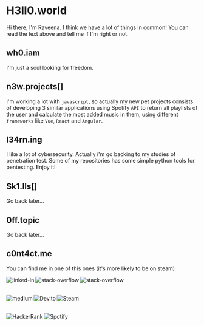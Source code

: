 # H3ll0.world

Hi there, I'm Raveena.
I think we have a lot of things in common!
You can read the text above and tell me if I'm right or not.

## wh0.iam

I'm just a soul looking for freedom.

## n3w.projects[]

I'm working a lot with `javascript`, so actually my new pet projects consists of developing 3 similar applications using Spotify `API` to return all playlists of the user and calculate the most added music in them, using different `frameworks` like `Vue`, `React` and `Angular`. 

## l34rn.ing

I like a lot of cybersecurity. Actually i'm go backing to my studies of penetration test.
Some of my repositories has some simple python tools for pentesting. Enjoy it!

## Sk1.lls[]

Go back later...

## 0ff.topic

Go back later...

## c0nt4ct.me

You can find me in one of this ones (it's more likely to be on steam)

[<img align="left" alt="linked-in" src="https://img.shields.io/badge/linkedin-%230077B5.svg?&style=for-the-badge&logo=linkedin&logoColor=white" />](https://www.linkedin.com/in/geovanasribeiro/)
[<img align="left" alt="stack-overflow" src="https://img.shields.io/badge/Instagram-E4405F?style=for-the-badge&logo=instagram&logoColor=whitestyle=for-the-badge" />](https://www.instagram.com/raveenita/)
[<img align="left" alt="stack-overflow" src="https://img.shields.io/badge/stack%20overflow-FE7A16?logo=stack-overflow&logoColor=white&style=for-the-badge" />](https://pt.stackoverflow.com/users/172236/geovana-ribeiro)

<br>
<br>

[<img align="left" alt="medium" src="https://img.shields.io/badge/medium-%2312100E.svg?&style=for-the-badge&logo=medium&logoColor=white" />](https://medium.com/@uncodle)
[<img align="left" alt="Dev.to" src="https://img.shields.io/badge/dev.to-0A0A0A?style=for-the-badge&logo=devdotto&logoColor=white" />](https://dev.to/uncodle)
[<img align="left" alt="Steam" src="https://img.shields.io/badge/Steam-000000?style=for-the-badge&logo=steam&logoColor=white" />](https://steamcommunity.com/id/uncodle/)

<br>
<br>

[<img align="left" alt="HackerRank" src="https://img.shields.io/badge/-Hackerrank-2EC866?style=for-the-badge&logo=HackerRank&logoColor=white" />](https://www.hackerrank.com/uncodle)
[<img align="left" alt="Spotify" src="https://img.shields.io/badge/Spotify-1ED760?&style=for-the-badge&logo=spotify&logoColor=white" />](https://open.spotify.com/user/22tk6jgofco56wm3rk3ctx6lq?si=e762b06e83114e3f)
